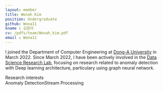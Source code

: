 ```yaml
---
layout: member
title: Wonah Kim
position: Undergraduate
github: Wona11
kname : 김원아
cv: /pdfs/team/Wonah_kim.pdf
email : Wona11
---
```



I joined the Department of Computer Engineering at [Dong-A University](https://english.donga.ac.kr/sites/english/index.do) in March 2022.  Since March 2022, I have been actively involved in the [Data Science Research Lab](https://www.datasciencelabs.org/), focusing on research related to anomaly detection with Deep learning architecture, particulary using graph neural network.


<div class="head">Research interests</div>
<span class="badge badge-info">Anomaly Detection</span><span class="badge badge-danger">Stream Processing</span>